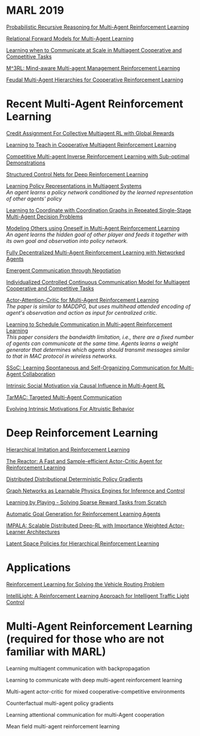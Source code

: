 # MARL 2019

[Probabilistic Recursive Reasoning for Multi-Agent Reinforcement Learning](https://openreview.net/pdf?id=rkl6As0cF7)

[Relational Forward Models for Multi-Agent Learning](https://openreview.net/pdf?id=rJlEojAqFm)

[Learning when to Communicate at Scale in Multiagent Cooperative and Competitive Tasks](https://openreview.net/pdf?id=rye7knCqK7)

[M^3RL: Mind-aware Multi-agent Management Reinforcement Learning](https://openreview.net/pdf?id=BkzeUiRcY7)

[Feudal Multi-Agent Hierarchies for Cooperative Reinforcement Learning](https://arxiv.org/abs/1901.08492)


# Recent Multi-Agent Reinforcement Learning

[Credit Assignment For Collective Multiagent RL with Global Rewards](https://papers.nips.cc/paper/8033-credit-assignment-for-collective-multiagent-rl-with-global-rewards.pdf)

[Learning to Teach in Cooperative Multiagent Reinforcement Learning](https://arxiv.org/abs/1805.07830)

[Competitive Multi-agent Inverse Reinforcement Learning with Sub-optimal Demonstrations](https://arxiv.org/abs/1801.02124)

[Structured Control Nets for Deep Reinforcement Learning](https://arxiv.org/abs/1802.08311)

[Learning Policy Representations in Multiagent Systems](https://arxiv.org/abs/1806.06464)     
*An agent learns a policy network conditioned by the learned representation of other agents' policy*

[Learning to Coordinate with Coordination Graphs in Repeated Single-Stage Multi-Agent Decision Problems](http://proceedings.mlr.press/v80/bargiacchi18a.html)

[Modeling Others using Oneself in Multi-Agent Reinforcement Learning](https://arxiv.org/abs/1802.09640)    
*An agent learns the hidden goal of other player and feeds it together with its own goal and observation into policy network.*

[Fully Decentralized Multi-Agent Reinforcement Learning with Networked Agents](https://arxiv.org/abs/1802.08757)

[Emergent Communication through Negotiation](https://openreview.net/pdf?id=Hk6WhagRW)

[Individualized Controlled Continuous Communication Model for Multiagent Cooperative and Competitive Tasks](https://openreview.net/forum?id=rye7knCqK7)

[Actor-Attention-Critic for Multi-Agent Reinforcement Learning](https://openreview.net/forum?id=HJx7l309Fm)    
*The paper is similar to MADDPG, but uses multihead attended encoding of agent's observation and action as input for centralized critic.*

[Learning to Schedule Communication in Multi-agent Reinforcement Learning](https://openreview.net/forum?id=SJxu5iR9KQ)    
*This paper considers the bandwidth limitation, i.e., there are a fixed number of agents can communicate at the same time. Agents learns a weight generator that determines which agents should transmit messages similar to that in MAC protocol in wireless networks.* 

[SSoC: Learning Spontaneous and Self-Organizing Communication for Multi-Agent Collaboration](https://openreview.net/forum?id=rJ4vlh0qtm)

[Intrinsic Social Motivation via Causal Influence in Multi-Agent RL](https://openreview.net/forum?id=B1lG42C9Km)

[TarMAC: Targeted Multi-Agent Communication](https://arxiv.org/abs/1810.11187)

[Evolving Intrinsic Motivations For Altruistic Behavior](https://openreview.net/pdf?id=r1e-nj05FQ)


# Deep Reinforcement Learning
[Hierarchical Imitation and Reinforcement Learning](https://arxiv.org/abs/1803.00590)

[The Reactor: A Fast and Sample-efficient Actor-Critic Agent for Reinforcement Learning](https://arxiv.org/abs/1704.04651)

[Distributed Distributional Deterministic Policy Gradients](https://arxiv.org/abs/1804.08617)

[Graph Networks as Learnable Physics Engines for Inference and Control](https://arxiv.org/abs/1806.01242)

[Learning by Playing - Solving Sparse Reward Tasks from Scratch](https://arxiv.org/abs/1802.10567)

[Automatic Goal Generation for Reinforcement Learning Agents](https://arxiv.org/abs/1705.06366)

[IMPALA: Scalable Distributed Deep-RL with Importance Weighted Actor-Learner Architectures](https://arxiv.org/abs/1802.01561)

[Latent Space Policies for Hierarchical Reinforcement Learning](https://arxiv.org/abs/1804.02808)


# Applications
[Reinforcement Learning for Solving the Vehicle Routing Problem](https://arxiv.org/abs/1802.04240)

[IntelliLight: A Reinforcement Learning Approach for Intelligent Traffic Light Control](https://faculty.ist.psu.edu/jessieli/Publications/2018-KDD-IntelliLight.pdf)


# Multi-Agent Reinforcement Learning (required for those who are not familiar with MARL)
Learning multiagent communication with backpropagation

Learning to communicate with deep multi-agent reinforcement learning

Multi-agent actor-critic for mixed cooperative-competitive environments

Counterfactual multi-agent policy gradients

Learning attentional communication for multi-Agent cooperation

Mean field multi-agent reinforcement learning
